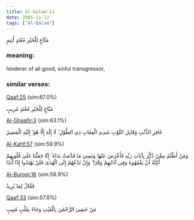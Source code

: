 ```yaml
---
title: Al-Qalam:12
date: 2005-11-12
tags: ["Al-Qalam"]
---
```

مَنَّاعٍ لِلْخَيْرِ مُعْتَدٍ أَثِيمٍ
### meaning: 
hinderer of all good, sinful transgressor,
### similar verses: 

[Qaaf:25](/50/25) (sim:67.0%)

مَنَّاعٍ لِلْخَيْرِ مُعْتَدٍ مُرِيبٍ

[Al-Ghaafir:3](/40/3) (sim:63.1%)

غَافِرِ الذَّنْبِ وَقَابِلِ التَّوْبِ شَدِيدِ الْعِقَابِ ذِي الطَّوْلِ ۖ لَا إِلَٰهَ إِلَّا هُوَ ۖ إِلَيْهِ الْمَصِيرُ

[Al-Kahf:57](/18/57) (sim:59.9%)

وَمَنْ أَظْلَمُ مِمَّنْ ذُكِّرَ بِآيَاتِ رَبِّهِ فَأَعْرَضَ عَنْهَا وَنَسِيَ مَا قَدَّمَتْ يَدَاهُ ۚ إِنَّا جَعَلْنَا عَلَىٰ قُلُوبِهِمْ أَكِنَّةً أَنْ يَفْقَهُوهُ وَفِي آذَانِهِمْ وَقْرًا ۖ وَإِنْ تَدْعُهُمْ إِلَى الْهُدَىٰ فَلَنْ يَهْتَدُوا إِذًا أَبَدًا

[Al-Burooj:16](/85/16) (sim:58.9%)

فَعَّالٌ لِمَا يُرِيدُ

[Qaaf:33](/50/33) (sim:57.6%)

مَنْ خَشِيَ الرَّحْمَٰنَ بِالْغَيْبِ وَجَاءَ بِقَلْبٍ مُنِيبٍ
